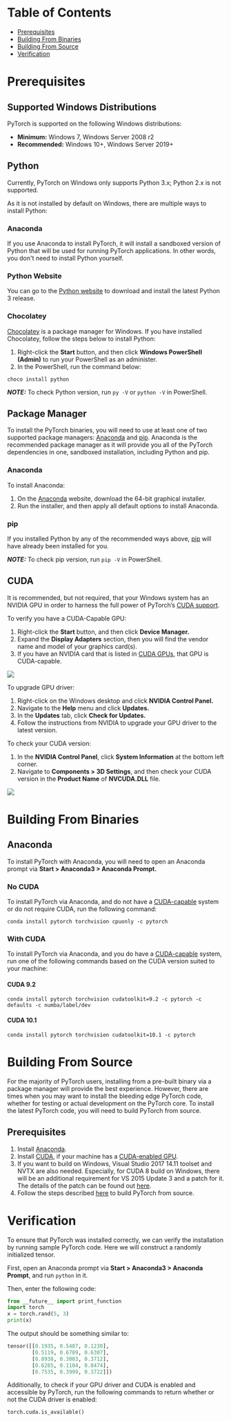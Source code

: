 # Table of Contents

* [Prerequisites](install_en.md#prerequisites)
* [Building From Binaries](install_en.md#building-from-binaries)
* [Building From Source](install_en.md#building-from-source)
* [Verification](install_en.md#verification)

# Prerequisites

## Supported Windows Distributions

PyTorch is supported on the following Windows distributions:

* __Minimum:__ Windows 7, Windows Server 2008 r2
* __Recommended:__ Windows 10+, Windows Server 2019+

## Python

Currently, PyTorch on Windows only supports Python 3.x; Python 2.x is not supported.

As it is not installed by default on Windows, there are multiple ways to install Python:

### Anaconda

If you use Anaconda to install PyTorch, it will install a sandboxed version of Python that will be used for running PyTorch applications. In other words, you don't need to install Python yourself.

### Python Website

You can go to the [Python website](https://www.python.org/downloads/windows/) to download and install the latest Python 3 release.

### Chocolatey

[Chocolatey](https://chocolatey.org/) is a package manager for Windows. If you have installed Chocolatey, follow the steps below to install Python:

1. Right-click the **Start** button, and then click **Windows PowerShell (Admin)** to run your PowerShell as an administer.
2. In the PowerShell, run the command below:

```
choco install python
```

_**NOTE:**_ To check Python version, run `py -V` or `python -V` in PowerShell.

## Package Manager

To install the PyTorch binaries, you will need to use at least one of two supported package managers: [Anaconda](https://www.anaconda.com/distribution/#windows) and [pip](https://pypi.org/project/pip/). Anaconda is the recommended package manager as it will provide you all of the PyTorch dependencies in one, sandboxed installation, including Python and pip.

### Anaconda

To install Anaconda: 

1. On the [Anaconda](https://www.anaconda.com/distribution/#windows) website, download the 64-bit graphical installer.
2. Run the installer, and then apply all default options to install Anaconda.

### pip

If you installed Python by any of the recommended ways above, [pip](https://pypi.org/project/pip/) will have already been installed for you.

_**NOTE:**_ To check pip version, run `pip -V` in PowerShell.

## CUDA

It is recommended, but not required, that your Windows system has an NVIDIA GPU in order to harness the full power of PyTorch’s [CUDA support](https://pytorch.org/tutorials/beginner/blitz/tensor_tutorial.html?highlight=cuda#cuda-tensors).

To verify you have a CUDA-Capable GPU:

1. Right-click the **Start** button, and then click **Device Manager.** 
2. Expand the **Display Adapters** section, then you will find the vendor name and model of your graphics card(s).
3. If you have an NVIDIA card that is listed in [CUDA GPUs](http://developer.nvidia.com/cuda-gpus), that GPU is CUDA-capable.

![](assets/gpu_en.png)

To upgrade GPU driver:

1. Right-click on the Windows desktop and click **NVIDIA Control Panel.**
2. Navigate to the **Help** menu and click **Updates.**
3. In the **Updates** tab, click **Check for Updates.**
4. Follow the instructions from NVIDIA to upgrade your GPU driver to the latest version.

To check your CUDA version:

1. In the **NVIDIA Control Panel**, click **System Information** at the bottom left corner. 
2. Navigate to **Components &gt; 3D Settings**, and then check your CUDA version in the **Product Name** of **NVCUDA.DLL** file.

![](assets/cuda_en.png)

# Building From Binaries

## Anaconda

To install PyTorch with Anaconda, you will need to open an Anaconda prompt via **Start &gt; Anaconda3 &gt; Anaconda Prompt.**

### No CUDA

To install PyTorch via Anaconda, and do not have a [CUDA-capable](https://developer.nvidia.com/cuda-zone) system or do not require CUDA, run the following command:

```
conda install pytorch torchvision cpuonly -c pytorch
```

### With CUDA

To install PyTorch via Anaconda, and you do have a [CUDA-capable](https://developer.nvidia.com/cuda-zone) system, run one of the following commands based on the CUDA version suited to your machine:

#### CUDA 9.2

```
conda install pytorch torchvision cudatoolkit=9.2 -c pytorch -c defaults -c numba/label/dev
```

#### CUDA 10.1

```
conda install pytorch torchvision cudatoolkit=10.1 -c pytorch
```

# Building From Source

For the majority of PyTorch users, installing from a pre-built binary via a package manager will provide the best experience. However, there are times when you may want to install the bleeding edge PyTorch code, whether for testing or actual development on the PyTorch core. To install the latest PyTorch code, you will need to build PyTorch from source.

## Prerequisites

1. Install [Anaconda](install_en.md#anaconda-1).
2. Install [CUDA](https://developer.nvidia.com/cuda-downloads), if your machine has a [CUDA-enabled GPU](https://developer.nvidia.com/cuda-gpus).
3. If you want to build on Windows, Visual Studio 2017 14.11 toolset and NVTX are also needed. Especially, for CUDA 8 build on Windows, there will be an additional requirement for VS 2015 Update 3 and a patch for it. The details of the patch can be found out [here](https://support.microsoft.com/en-gb/help/4020481/fix-link-exe-crashes-with-a-fatal-lnk1000-error-when-you-use-wholearch).
4. Follow the steps described [here](https://github.com/pytorch/pytorch#from-source) to build PyTorch from source.

# Verification

To ensure that PyTorch was installed correctly, we can verify the installation by running sample PyTorch code. Here we will construct a randomly initialized tensor.

First, open an Anaconda prompt via **Start &gt; Anaconda3 &gt; Anaconda Prompt**, and run `python` in it.

Then, enter the following code:

```python
from __future__ import print_function
import torch
x = torch.rand(5, 3)
print(x)
```

The output should be something similar to:

```python
tensor([[0.1935, 0.5487, 0.1230],
        [0.5119, 0.6789, 0.6307],
        [0.8938, 0.3003, 0.3712],
        [0.6285, 0.1104, 0.8474],
        [0.7535, 0.3999, 0.3722]])
```

Additionally, to check if your GPU driver and CUDA is enabled and accessible by PyTorch, run the following commands to return whether or not the CUDA driver is enabled:

```python
torch.cuda.is_available()
```